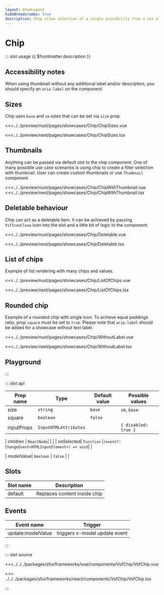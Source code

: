 ```yaml
---
layout: AtomLayout
hideBreadcrumbs: true
description: Chip allow selection of a single possibility from a set of options. They are a good alternative to toggle buttons, radio buttons, and single select menus. When `deletable` prop is set to `false` it can be selected and work as filter. When it's set to true, it disappears when clicked.
---
```

# Chip

::: slot usage
{{ $frontmatter.description }}

## Accessibility notes

When using thumbnail without any additional label and/or description, you should specify an `aria-label` on the component.


## Sizes

Chip uses `base` and `sm` sizes that can be set via `size` prop.

<Showcase showcase-name="Chip/ChipSizes">

<!-- vue -->
<<<../../preview/nuxt/pages/showcases/Chip/ChipSizes.vue
<!-- end vue -->
<!-- react -->
<<<../../preview/next/pages/showcases/Chip/ChipSizes.tsx
<!-- end react -->

</Showcase>

## Thumbnails

<!-- TODO: Add linking to thumbnail component when ready -->
Anything can be passed via default slot to the chip component. One of many possible use case scenarios is using chip to create a filter selection with thumbnail. User can create custom thumbnails or use `Thumbnail` component.

<Showcase showcase-name="Chip/ChipWithThumbnail">
<!-- vue -->
<<<../../preview/nuxt/pages/showcases/Chip/ChipWithThumbnail.vue
<!-- end vue -->
<!-- react -->
<<<../../preview/next/pages/showcases/Chip/ChipWithThumbnail.tsx
<!-- end react -->
</Showcase>


## Deletable behaviour

Chip can act as a deletable item. It can be achieved by passing `VsfIconClose` icon into the slot and a little bit of logic to the component.

<Showcase showcase-name="Chip/Deletable">

<!-- vue -->
<<<../../preview/nuxt/pages/showcases/Chip/Deletable.vue
<!-- end vue -->
<!-- react -->
<<<../../preview/next/pages/showcases/Chip/Deletable.tsx
<!-- end react -->

</Showcase>

## List of chips

Example of list rendering with many chips and values.

<Showcase showcase-name="Chip/ListOfChips">

<!-- vue -->
<<<../../preview/nuxt/pages/showcases/Chip/ListOfChips.vue
<!-- end vue -->
<!-- react -->
<<<../../preview/next/pages/showcases/Chip/ListOfChips.tsx
<!-- end react -->

</Showcase>

## Rounded chip

Example of a rounded chip with single icon. To achieve equal paddings ratio, prop `square` must be set to `true`.
Please note that `aria-label` should be added for a showcase without text label.

<Showcase showcase-name="Chip/WithoutLabel">

<!-- vue -->
<<<../../preview/nuxt/pages/showcases/Chip/WithoutLabel.vue
<!-- end vue -->
<!-- react -->
<<<../../preview/next/pages/showcases/Chip/WithoutLabel.tsx
<!-- end react -->

</Showcase>

## Playground

<Generate style="height: 380px" />
:::

::: slot api

| Prop name | Type      | Default value | Possible values   |
|-----------|-----------|---------------|-------------------|
| size      | `string`  | `base`        | `sm`, `base`      |
| square    | `boolean` | `false`       |                   |
| inputProps  | `InputHTMLAttributes`   |        |  `{ disabled: true }`                 |
<!-- react -->
| children  | `ReactNode`|              |                   |
| onSelected| `Function` |`(event?: ChangeEvent<HTMLInputElement>) => void`|                         |
<!-- end react -->
<!-- vue -->
| modelValue| `Boolean`  |  `false`     |                   |


## Slots 

| Slot name | Description                  |
| --------- | ---------------------------- |
| default   | Replaces content inside chip |

## Events

| Event name        | Trigger                       |
| ----------------- | ----------------------------- |
| update:modelValue | triggers v-model update event |

<!-- end vue -->
:::

::: slot source
<SourceCode>
<!-- vue -->
<<<../../../packages/sfui/frameworks/vue/components/VsfChip/VsfChip.vue
<!-- end vue -->
<!-- react -->
<<< ../../../packages/sfui/frameworks/react/components/VsfChip/VsfChip.tsx
<!-- end react -->
</SourceCode>
:::